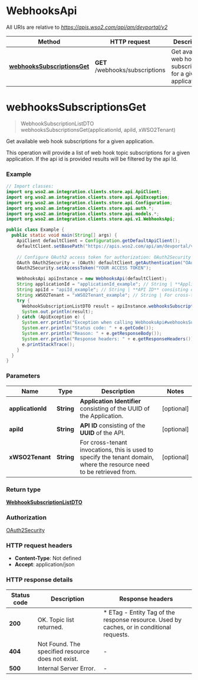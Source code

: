 # WebhooksApi

All URIs are relative to *https://apis.wso2.com/api/am/devportal/v2*

Method | HTTP request | Description
------------- | ------------- | -------------
[**webhooksSubscriptionsGet**](WebhooksApi.md#webhooksSubscriptionsGet) | **GET** /webhooks/subscriptions | Get available web hook subscriptions for a given application. 


<a name="webhooksSubscriptionsGet"></a>
# **webhooksSubscriptionsGet**
> WebhookSubscriptionListDTO webhooksSubscriptionsGet(applicationId, apiId, xWSO2Tenant)

Get available web hook subscriptions for a given application. 

This operation will provide a list of web hook topic subscriptions for a given application. If the api id is provided results will be filtered by the api Id. 

### Example
```java
// Import classes:
import org.wso2.am.integration.clients.store.api.ApiClient;
import org.wso2.am.integration.clients.store.api.ApiException;
import org.wso2.am.integration.clients.store.api.Configuration;
import org.wso2.am.integration.clients.store.api.auth.*;
import org.wso2.am.integration.clients.store.api.models.*;
import org.wso2.am.integration.clients.store.api.v1.WebhooksApi;

public class Example {
  public static void main(String[] args) {
    ApiClient defaultClient = Configuration.getDefaultApiClient();
    defaultClient.setBasePath("https://apis.wso2.com/api/am/devportal/v2");
    
    // Configure OAuth2 access token for authorization: OAuth2Security
    OAuth OAuth2Security = (OAuth) defaultClient.getAuthentication("OAuth2Security");
    OAuth2Security.setAccessToken("YOUR ACCESS TOKEN");

    WebhooksApi apiInstance = new WebhooksApi(defaultClient);
    String applicationId = "applicationId_example"; // String | **Application Identifier** consisting of the UUID of the Application. 
    String apiId = "apiId_example"; // String | **API ID** consisting of the **UUID** of the API. 
    String xWSO2Tenant = "xWSO2Tenant_example"; // String | For cross-tenant invocations, this is used to specify the tenant domain, where the resource need to be   retrieved from. 
    try {
      WebhookSubscriptionListDTO result = apiInstance.webhooksSubscriptionsGet(applicationId, apiId, xWSO2Tenant);
      System.out.println(result);
    } catch (ApiException e) {
      System.err.println("Exception when calling WebhooksApi#webhooksSubscriptionsGet");
      System.err.println("Status code: " + e.getCode());
      System.err.println("Reason: " + e.getResponseBody());
      System.err.println("Response headers: " + e.getResponseHeaders());
      e.printStackTrace();
    }
  }
}
```

### Parameters

Name | Type | Description  | Notes
------------- | ------------- | ------------- | -------------
 **applicationId** | **String**| **Application Identifier** consisting of the UUID of the Application.  | [optional]
 **apiId** | **String**| **API ID** consisting of the **UUID** of the API.  | [optional]
 **xWSO2Tenant** | **String**| For cross-tenant invocations, this is used to specify the tenant domain, where the resource need to be   retrieved from.  | [optional]

### Return type

[**WebhookSubscriptionListDTO**](WebhookSubscriptionListDTO.md)

### Authorization

[OAuth2Security](../README.md#OAuth2Security)

### HTTP request headers

 - **Content-Type**: Not defined
 - **Accept**: application/json

### HTTP response details
| Status code | Description | Response headers |
|-------------|-------------|------------------|
**200** | OK. Topic list returned.  |  * ETag - Entity Tag of the response resource. Used by caches, or in conditional requests.  <br>  |
**404** | Not Found. The specified resource does not exist. |  -  |
**500** | Internal Server Error. |  -  |

